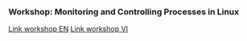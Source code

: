 ### Workshop: Monitoring and Controlling Processes in Linux
[Link workshop EN](https://quocan0108.github.io/linux-processes-ws/) 
[Link workshop VI](https://quocan0108.github.io/linux-processes-ws/vi)
